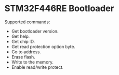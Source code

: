 # STM32F446RE Bootloader
Supported commands:
- Get bootloader version.
- Get help.
- Get chip ID.
- Get read protection option byte.
- Go to address.
- Erase flash.
- Write to the memory.
- Enable read/write protect.
